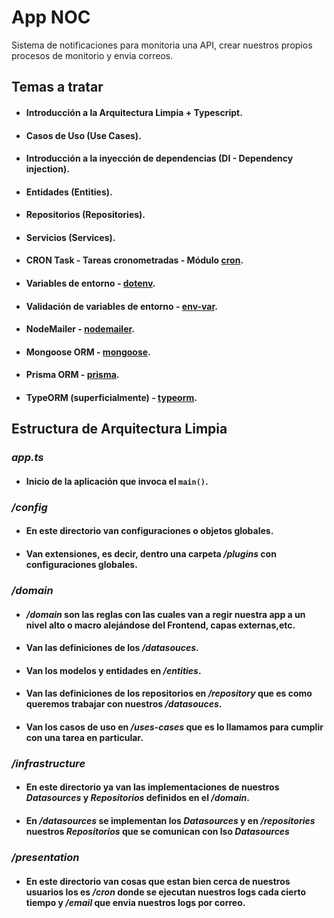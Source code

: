 # App NOC

Sistema de notificaciones para monitoria una API, crear nuestros propios 
procesos de monitorio y envia correos.

## Temas a tratar
- #### Introducción a la Arquitectura Limpia + Typescript.
- #### Casos de Uso (Use Cases).
- #### Introducción a la inyección de dependencias (DI - Dependency injection).
- #### Entidades (Entities).
- #### Repositorios (Repositories).
- #### Servicios (Services).
- #### CRON Task - Tareas cronometradas - Módulo [cron](https://www.npmjs.com/package/cron).
- #### Variables de entorno - [dotenv](https://www.npmjs.com/package/dotenv).
- #### Validación de variables de entorno - [env-var](https://www.npmjs.com/package/dotenv).
- #### NodeMailer - [nodemailer](https://www.npmjs.com/package/nodemailer).
- #### Mongoose ORM - [mongoose](https://www.npmjs.com/package/mongoose).
- #### Prisma ORM - [prisma](https://www.npmjs.com/package/prisma).
- #### TypeORM (superficialmente) - [typeorm](https://www.npmjs.com/package/typeorm).


## Estructura de Arquitectura Limpia

### _app.ts_
- #### Inicio de la aplicación que invoca el `main()`. 

### _/config_
- #### En este directorio van configuraciones o objetos globales. 
- #### Van extensiones, es decir, dentro una carpeta _/plugins_ con configuraciones globales. 

### _/domain_
- #### _/domain_ son las reglas con las cuales van a regir nuestra app a un nivel alto o macro alejándose del Frontend, capas externas,etc.
- #### Van las definiciones de los _/datasouces_.
- #### Van los modelos y entidades en _/entities_.
- #### Van las definiciones de los repositorios en _/repository_ que es como queremos trabajar con nuestros _/datasouces_.
- #### Van los casos de uso en _/uses-cases_ que es lo llamamos para cumplir con una tarea en particular.

### _/infrastructure_
- #### En este directorio ya van las implementaciones de nuestros _Datasources_ y _Repositorios_ definidos en el _/domain_. 
- #### En _/datasources_ se implementan los _Datasources_ y en _/repositories_ nuestros _Repositorios_ que se comunican con lso _Datasources_

### _/presentation_
- #### En este directorio van cosas que estan bien cerca de nuestros usuarios los es _/cron_ donde se ejecutan nuestros logs cada cierto tiempo y _/email_ que envia nuestros logs por correo.
